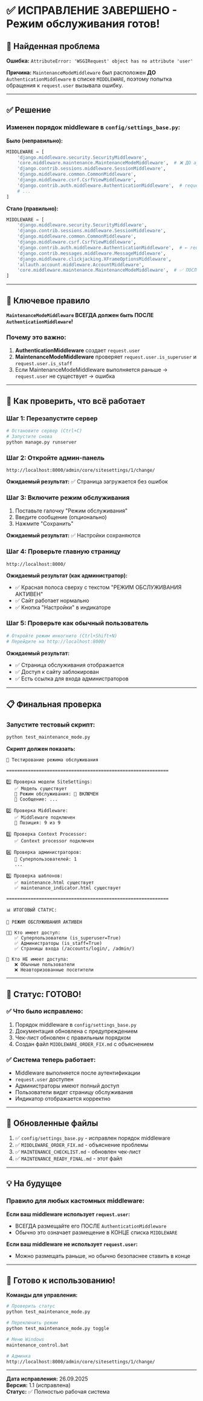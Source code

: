 # ✅ ИСПРАВЛЕНИЕ ЗАВЕРШЕНО - Режим обслуживания готов!

## 🐛 Найденная проблема

**Ошибка:** `AttributeError: 'WSGIRequest' object has no attribute 'user'`

**Причина:** `MaintenanceModeMiddleware` был расположен **ДО** `AuthenticationMiddleware` в списке `MIDDLEWARE`, поэтому попытка обращения к `request.user` вызывала ошибку.

---

## ✅ Решение

### Изменен порядок middleware в `config/settings_base.py`:

**Было (неправильно):**
```python
MIDDLEWARE = [
    'django.middleware.security.SecurityMiddleware',
    'core.middleware.maintenance.MaintenanceModeMiddleware',  # ❌ ДО аутентификации
    'django.contrib.sessions.middleware.SessionMiddleware',
    'django.middleware.common.CommonMiddleware',
    'django.middleware.csrf.CsrfViewMiddleware',
    'django.contrib.auth.middleware.AuthenticationMiddleware',  # request.user создается здесь
    # ...
]
```

**Стало (правильно):**
```python
MIDDLEWARE = [
    'django.middleware.security.SecurityMiddleware',
    'django.contrib.sessions.middleware.SessionMiddleware',
    'django.middleware.common.CommonMiddleware',
    'django.middleware.csrf.CsrfViewMiddleware',
    'django.contrib.auth.middleware.AuthenticationMiddleware',  # ← request.user создается здесь
    'django.contrib.messages.middleware.MessageMiddleware',
    'django.middleware.clickjacking.XFrameOptionsMiddleware',
    'allauth.account.middleware.AccountMiddleware',
    'core.middleware.maintenance.MaintenanceModeMiddleware',  # ✅ ПОСЛЕ аутентификации
]
```

---

## 🎯 Ключевое правило

**`MaintenanceModeMiddleware` ВСЕГДА должен быть ПОСЛЕ `AuthenticationMiddleware`!**

### Почему это важно:

1. **AuthenticationMiddleware** создает `request.user`
2. **MaintenanceModeMiddleware** проверяет `request.user.is_superuser` и `request.user.is_staff`
3. Если MaintenanceModeMiddleware выполняется раньше → `request.user` не существует → ошибка

---

## 🚀 Как проверить, что всё работает

### Шаг 1: Перезапустите сервер
```bash
# Остановите сервер (Ctrl+C)
# Запустите снова
python manage.py runserver
```

### Шаг 2: Откройте админ-панель
```
http://localhost:8000/admin/core/sitesettings/1/change/
```

**Ожидаемый результат:** ✅ Страница загружается без ошибок

### Шаг 3: Включите режим обслуживания
1. Поставьте галочку "Режим обслуживания"
2. Введите сообщение (опционально)
3. Нажмите "Сохранить"

**Ожидаемый результат:** ✅ Настройки сохраняются

### Шаг 4: Проверьте главную страницу
```
http://localhost:8000/
```

**Ожидаемый результат (как администратор):**
- ✅ Красная полоса сверху с текстом "РЕЖИМ ОБСЛУЖИВАНИЯ АКТИВЕН"
- ✅ Сайт работает нормально
- ✅ Кнопка "Настройки" в индикаторе

### Шаг 5: Проверьте как обычный пользователь
```bash
# Откройте режим инкогнито (Ctrl+Shift+N)
# Перейдите на http://localhost:8000/
```

**Ожидаемый результат:**
- ✅ Страница обслуживания отображается
- ✅ Доступ к сайту заблокирован
- ✅ Есть ссылка для входа администраторов

---

## 📋 Финальная проверка

### Запустите тестовый скрипт:
```bash
python test_maintenance_mode.py
```

**Скрипт должен показать:**
```
🧪 Тестирование режима обслуживания

============================================================

1️⃣ Проверка модели SiteSettings:
   ✅ Модель существует
   📝 Режим обслуживания: 🔴 ВКЛЮЧЕН
   💬 Сообщение: ...

2️⃣ Проверка Middleware:
   ✅ Middleware подключен
   📍 Позиция: 9 из 9

3️⃣ Проверка Context Processor:
   ✅ Context processor подключен

4️⃣ Проверка администраторов:
   👑 Суперпользователей: 1
   ...

5️⃣ Проверка шаблонов:
   ✅ maintenance.html существует
   ✅ maintenance_indicator.html существует

============================================================

📊 ИТОГОВЫЙ СТАТУС:

🔴 РЕЖИМ ОБСЛУЖИВАНИЯ АКТИВЕН

👨‍💼 Кто имеет доступ:
   ✅ Суперпользователи (is_superuser=True)
   ✅ Администраторы (is_staff=True)
   ✅ Страницы входа (/accounts/login/, /admin/)

🚫 Кто НЕ имеет доступа:
   ❌ Обычные пользователи
   ❌ Неавторизованные посетители
```

---

## 🎉 Статус: ГОТОВО!

### ✅ Что было исправлено:
1. Порядок middleware в `config/settings_base.py`
2. Документация обновлена с предупреждением
3. Чек-лист обновлен с правильным порядком
4. Создан файл `MIDDLEWARE_ORDER_FIX.md` с объяснением

### ✅ Система теперь работает:
- Middleware выполняется после аутентификации
- `request.user` доступен
- Администраторы имеют полный доступ
- Пользователи видят страницу обслуживания
- Индикатор отображается корректно

---

## 📁 Обновленные файлы

1. ✅ `config/settings_base.py` - исправлен порядок middleware
2. ✅ `MIDDLEWARE_ORDER_FIX.md` - объяснение проблемы
3. ✅ `MAINTENANCE_CHECKLIST.md` - обновлен чек-лист
4. ✅ `MAINTENANCE_READY_FINAL.md` - этот файл

---

## 💡 На будущее

### Правило для любых кастомных middleware:

**Если ваш middleware использует `request.user`:**
- ВСЕГДА размещайте его ПОСЛЕ `AuthenticationMiddleware`
- Обычно это означает размещение в КОНЦЕ списка `MIDDLEWARE`

**Если ваш middleware не использует `request.user`:**
- Можно размещать раньше, но обычно безопаснее ставить в конце

---

## 🚀 Готово к использованию!

**Команды для управления:**

```bash
# Проверить статус
python test_maintenance_mode.py

# Переключить режим
python test_maintenance_mode.py toggle

# Меню Windows
maintenance_control.bat

# Админка
http://localhost:8000/admin/core/sitesettings/1/change/
```

---

**Дата исправления:** 26.09.2025  
**Версия:** 1.1 (исправлена)  
**Статус:** ✅ Полностью рабочая система
